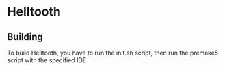 # Helltooth
## Building
To build Helltooth, you have to run the init.sh script, then run the premake5 script with the specified IDE 